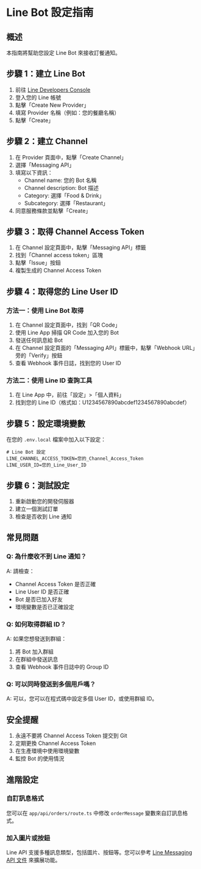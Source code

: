 # Line Bot 設定指南

## 概述
本指南將幫助您設定 Line Bot 來接收訂餐通知。

## 步驟 1：建立 Line Bot

1. 前往 [Line Developers Console](https://developers.line.biz/)
2. 登入您的 Line 帳號
3. 點擊「Create New Provider」
4. 填寫 Provider 名稱（例如：您的餐廳名稱）
5. 點擊「Create」

## 步驟 2：建立 Channel

1. 在 Provider 頁面中，點擊「Create Channel」
2. 選擇「Messaging API」
3. 填寫以下資訊：
   - Channel name: 您的 Bot 名稱
   - Channel description: Bot 描述
   - Category: 選擇「Food & Drink」
   - Subcategory: 選擇「Restaurant」
4. 同意服務條款並點擊「Create」

## 步驟 3：取得 Channel Access Token

1. 在 Channel 設定頁面中，點擊「Messaging API」標籤
2. 找到「Channel access token」區塊
3. 點擊「Issue」按鈕
4. 複製生成的 Channel Access Token

## 步驟 4：取得您的 Line User ID

### 方法一：使用 Line Bot 取得
1. 在 Channel 設定頁面中，找到「QR Code」
2. 使用 Line App 掃描 QR Code 加入您的 Bot
3. 發送任何訊息給 Bot
4. 在 Channel 設定頁面的「Messaging API」標籤中，點擊「Webhook URL」旁的「Verify」按鈕
5. 查看 Webhook 事件日誌，找到您的 User ID

### 方法二：使用 Line ID 查詢工具
1. 在 Line App 中，前往「設定」>「個人資料」
2. 找到您的 Line ID（格式如：U1234567890abcdef1234567890abcdef）

## 步驟 5：設定環境變數

在您的 `.env.local` 檔案中加入以下設定：

```env
# Line Bot 設定
LINE_CHANNEL_ACCESS_TOKEN=您的_Channel_Access_Token
LINE_USER_ID=您的_Line_User_ID
```

## 步驟 6：測試設定

1. 重新啟動您的開發伺服器
2. 建立一個測試訂單
3. 檢查是否收到 Line 通知

## 常見問題

### Q: 為什麼收不到 Line 通知？
A: 請檢查：
- Channel Access Token 是否正確
- Line User ID 是否正確
- Bot 是否已加入好友
- 環境變數是否已正確設定

### Q: 如何取得群組 ID？
A: 如果您想發送到群組：
1. 將 Bot 加入群組
2. 在群組中發送訊息
3. 查看 Webhook 事件日誌中的 Group ID

### Q: 可以同時發送到多個用戶嗎？
A: 可以，您可以在程式碼中設定多個 User ID，或使用群組 ID。

## 安全提醒

1. 永遠不要將 Channel Access Token 提交到 Git
2. 定期更換 Channel Access Token
3. 在生產環境中使用環境變數
4. 監控 Bot 的使用情況

## 進階設定

### 自訂訊息格式
您可以在 `app/api/orders/route.ts` 中修改 `orderMessage` 變數來自訂訊息格式。

### 加入圖片或按鈕
Line API 支援多種訊息類型，包括圖片、按鈕等。您可以參考 [Line Messaging API 文件](https://developers.line.biz/en/docs/messaging-api/) 來擴展功能。 